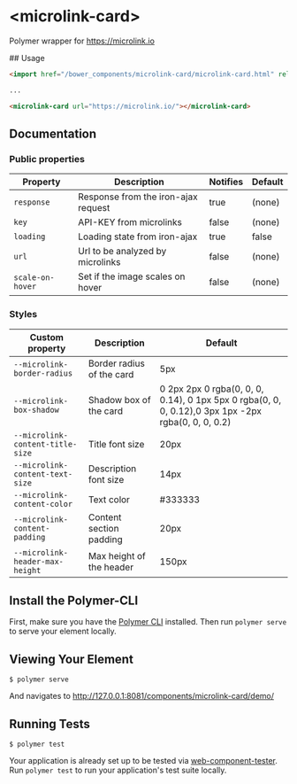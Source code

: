 # \<microlink-card\>

Polymer wrapper for https://microlink.io

## Usage

```HTML
<import href="/bower_components/microlink-card/microlink-card.html" rel="import">

...

<microlink-card url="https://microlink.io/"></microlink-card>
```
## Documentation

### Public properties

| Property         | Description                         | Notifies | Default |
| ---------------- | ----------------------------------- | -------- | ------- |
| `response`       | Response from the iron-ajax request | true     | (none)  |
| `key`            | API-KEY from microlinks             | false    | (none)  |
| `loading`        | Loading state from iron-ajax        | true     | false   |
| `url`            | Url to be analyzed by microlinks    | false    | (none)  |
| `scale-on-hover` | Set if the image scales on hover    | false    | (none)  |

### Styles

| Custom property                  | Description               | Default                                                                                            |
| -------------------------------- | ------------------------- | -------------------------------------------------------------------------------------------------- |
| `--microlink-border-radius`      | Border radius of the card | 5px                                                                                                |
| `--microlink-box-shadow`         | Shadow box of the card    | 0 2px 2px 0 rgba(0, 0, 0, 0.14), 0 1px 5px 0 rgba(0, 0, 0, 0.12),0 3px 1px -2px rgba(0, 0, 0, 0.2) |
| `--microlink-content-title-size` | Title font size           | 20px                                                                                               |
| `--microlink-content-text-size`  | Description font size     | 14px                                                                                               |
| `--microlink-content-color`      | Text color                | #333333                                                                                            |
| `--microlink-content-padding`    | Content section padding   | 20px                                                                                               |
| `--microlink-header-max-height`  | Max height of the header  | 150px                                                                                              |

## Install the Polymer-CLI

First, make sure you have the [Polymer CLI](https://www.npmjs.com/package/polymer-cli) installed. Then run `polymer serve` to serve your element locally.

## Viewing Your Element

```
$ polymer serve
```

And navigates to http://127.0.0.1:8081/components/microlink-card/demo/
## Running Tests

```
$ polymer test
```

Your application is already set up to be tested via [web-component-tester](https://github.com/Polymer/web-component-tester). Run `polymer test` to run your application's test suite locally.

